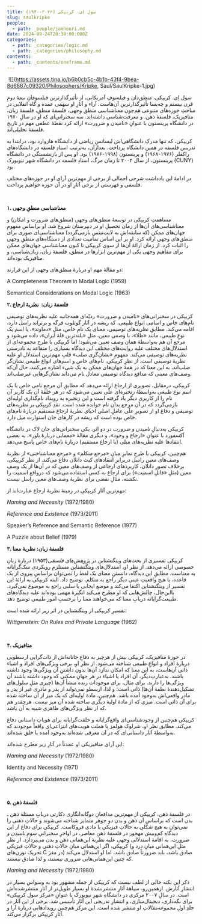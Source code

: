 ```yaml
---
title: سول اِی. کریپکی (۲۰۲۲-۱۹۴۰)
slug: saulkripke
people:
  - path: _people/jomhouri.md
date: 2024-08-24T20:30:00.000Z
categories:
  - path: _categories/logic.md
  - path: _categories/philosophy.md
contents:
  - path: _contents/oneframe.md
---
```





 ![](https://assets.tina.io/b6b0cb5c-4b1b-43f4-9bea-8d6867c09320/Philosophers/Kripke, Saul/SaulKripke-1.jpg)
 

سول اِی. کریپکی، منطق‌دان و فیلسوفِ آمریکایی، از تأثیرگذارترین فیلسوفانِ نیمۀ دومِ قرن بیستم و چه‌بسا تأثیرگذارترینِ آن‌هاست. آراء و آثارِ او سهمی عمده و گاه انقلابی در مباحثِ حوزه‌های متنوعی هم‌چون معناشناسی منطق وجهی، فلسفۀ منطق، فلسفۀ زبان، متافیزیک، فلسفۀ ذهن، و معرفت‌شناسی داشته‌اند. سه سخنرانی‌ای که او در سالِ ۱۹۷۰ در دانشگاه پرینستون با عنوانِ «نامیدن و ضرورت» ارائه کرد نقطهٔ عطفی مهم در تاریخِ فلسفۀ تحلیلی‌اند.

کریپکی،‌ که تنها مدرکِ دانشگاهی‌اش لیسانسِ ریاضی از دانشگاه هاروارد بود،‌ درابتدا به تدریس فلسفه در همین دانشگاه پرداخت. بعدازآن، به‌ترتیب استادِ فلسفه در دانشگاه‌های راکفلر (۱۹۷۶-۱۹۶۸) و پرینستون (۱۹۹۸-۱۹۷۶) بود. او پس از بازنشستگی در دانشگاه پرینستون، از سال ۲۰۰۲ تا زمان مرگ، استادِ فلسفه در دانشگاه شهر نیویورک (CUNY) بود.

در ادامۀ این یادداشت شرحی اجمالی از برخی از مهم‌ترین آرای او در حوزه‌های مختلفِ فلسفی و فهرستی از برخی آثارِ او در آن حوزه خواهیم پرداخت.

 

**۱. معناشناسی منطقِ وجهی**

مساهمتِ کریپکی در توسعۀ منطق‌های وجهی (منطق‌های ضرورت و امکان) و معناشناسی‌های آن‌ها از زمان تحصیلِ او در دبیرستان شروع شد. او براساسِ مفهومِ جهان‌های ممکن (که سابقه‌اش به لایب‌نیتس بازمی‌گردد) معناشناسی‌ای صوری برای منطق‌های وجهی ارائه کرد. او بر این اساس تمامیت تعدادی از دستگاه‌های منطقِ وجهی را اثبات کرد. از زمان ارائۀ آن‌ها از سوی کریپکی تا کنون معناشناسی جهان‌های ممکن برای مفاهیم وجهی یکی از مهم‌ترین ابزارها در منطق،‌ فلسفۀ زبان، زبان‌شناسی، و متافیزیک بوده‌اند.

دو مقالۀ مهم او دربارۀ منطق‌های وجهی از این قرارند:

<p dir="ltr"> A Completeness Theorem in Modal Logic (1959)</p>

<p dir="ltr"> Semantical Considerations on Modal Logic (1963)</p>


**۲. فلسفۀ زبان: ‌ نظریۀ ارجاع**

کریپکی در سخنرانی‌های «نامیدن و ضرورت» ردیّه‌ای همه‌جانبه علیه نظریه‌های توصیفی نام‌های خاص و اسامی انواع طبیعی،‌ که ریشه در آثار گوتلوب فرگه و برتراند راسل دارد، اقامه می‌کند. مطابقِ نظریه‌های توصیفی، معنای یک نامِ خاص، مثلِ «دماوند»، یا اسم یک نوعِ طبیعی،‌ مانند «طلا»، با وصفی معین، مثلِ «بلندترین قلۀ ایران»، داده می‌شود و مرجع آن هم به‌واسطۀ همان وصف تعیین می‌شود؛ اما کریپکی با طرح مجموعه‌ای از استدلال‌های مختلف علیه روایت‌های مختلف این دیدگاه بسیاری را متقاعد به نادرستی نظریه‌های توصیفی می‌کند. مفهومِ «نشان‌گری صلب» قلبِ مهم‌ترین استدلال او علیه نظریۀ توصیفی است. از نظرِ کریپکی، نام‌های خاص و اسم‌های انواع طبیعی نشان‌گر صلب‌اند، به این معنا که در همۀ جهان‌های ممکن به یک شیء اشاره می‌کنند، حال آن‌که وصف‌های معینی که مدافع دیدگاه توصیفی معادل نام می‌داند نشان‌گرهایی غیرصلب‌اند.

کریپکی، درمقابل، تصویری از ارجاع ارائه می‌دهد که مطابقِ آن مرجعِ نامی خاص یا یک اسم نوع طبیعی به‌واسطۀ زنجیره‌ای علّی تعیین می‌شود که در هر حلقۀ آن یک کاربر آن نام را از کاربری دیگر یاد گرفته است و این زنجیره به رویداد نام‌گذاری اولیه‌ای بازمی‌گردد که در آن مرجع بدان نام خوانده شده است. نقدِ کریپکی بر نظریه‌های توصیفی و دفاع او از تصویرِ علّی عاملِ اصلی احیای نظریۀ ارجاع مستقیم دربارۀ نام‌های خاص بوده است که ریشه در کارهای جان استوارت میل دارد.

کریپکی به‌دنبالِ _نامیدن و ضرورت_ در دو اثر، یکی سخنرانی‌های جان لاک در دانشگاه آکسفورد با عنوانِ‌ «ارجاع و وجود»، و دیگری مقالۀ «معمایی دربارۀ باور»، به بعضی انتقادها علیه نظریه‌های میلی (یا ارجاع مستقیم) دربارۀ نام‌های خاص پاسخ می‌دهد.

هم‌چنین، کریپکی با طرحِ تمایزِ میانِ «مرجع متکلم» و «مرجع معناشناختی» از نظریۀ وصف‌های معین راسل دربرابرِ انتقادهای کیث دانلان دفاع می‌کند. از نظر کریپکی، برخلاف تصورِ دانلان، کاربردهای ارجاعی از وصف‌های معین که در آن‌ها از یک وصفِ معین (مثلِ «قاتلِ اسمیت») برای ارجاع به کسی استفاده می‌شود که درواقع اسمیت را نکشته، مثالِ نقضی برای نظریۀ وصف‌های معین راسل نیست.

مهم‌ترین آثارِ کریپکی در زمینۀ نظریۀ ارجاع عبارت‌اند از:

<p dir="ltr"><i>Naming and Necessity</i> (1972/1980)</p>

<p dir="ltr"><i>Reference and Existence</i> (1973/2011)</p>

<p dir="ltr">Speaker’s Reference and Semantic Reference (1977)</p>

<p dir="ltr">A Puzzle about Belief (1979)</p>



**۳. فلسفۀ زبان: نظریۀ معنا**

کریپکی تفسیری از بحث‌های ویتگنشتاین در _پژوهش‌های فلسفی_(۱۹۵۳) دربارۀ زبانِ خصوصی ارائه می‌دهد. از نظر او، استدلال‌های ویتگنشتاین مستلزمِ رویکردی شک‌گرایانه به معناست. مطابقِ این دیدگاه، دانستنِ معنای یک لفظ را نمی‌توان براساسِ پیروی از یک قاعده، یا هیچ واقعیتِ عینی دیگر راجع به متکلم،‌ توضیح داد. البته کریپکی به ارائۀ این تفسیر از ویتگنشتاین اکتفا می‌کند و موضعِ ایجابی یا سلبی راجع به موضوع نمی‌گیرد. بااین‌حال، چالش‌هایی که او مطرح می‌کند انگیزۀ مهمی بوده‌اند علیه دیدگاه‌های طبیعت‌گرایانه دربابِ معنا که می‌خواهند معنا را برحسبِ امور طبیعی توضیح دهد.

تفسیرِ کریپکی از ویتگنشتاین در اثر زیر ارائه شده است:

<p dir="ltr"><i>Wittgenstein: On Rules and Private Language</i> (1982)</p>

 

**۴. متافیزیک**

در حوزۀ متافیزیک، کریپکی بیش از هرچیز به دفاعِ جانانه‌اش از ذات‌گرایی ارسطویی دربارۀ افراد و انواعِ طبیعی شناخته می‌شود. از نظرِ او،‌ برخی ویژگی‌های افراد و اشیاء ذاتی آن‌هاست، به این معنا که امکان ندارد آن‌ها بدون داشتنِ آن ویژگی‌ها وجود داشته باشند. به‌عبارتِ‌دیگر، آن افراد یا اشیاء در هر جهانِ ممکنی که وجود داشته باشند آن ویژگی‌ها را دارند. برای مثال، برای موجودات زنده منشأ آن‌ها (چیزی مثلِ سلول‌های تشکیل‌دهندۀ نطفۀ آن‌ها) ذاتی است؛ و لذا، ارسطو نمی‌تواند از پدر و مادری غیر از پدر و مادرِ واقعی‌اش به‌وجود آمده باشد. هم‌چنین، مادۀ اولیه‌ای که یک میز از آن ساخته شده برای آن ذاتی است. میزی که از مادۀ اولیۀ دیگری ساخته شده آن میز نیست، هرچقدر هم که از نظر ویژگی‌های ظاهری شبیه به آن باشد.

کریپکی هم‌چنین از وجود‌شناسی‌ای واقع‌گرایانه و خلقت‌گرایانه برای هویاتِ داستانی دفاع می‌کند. مطابق نظر او، شرلوک هولمز یا هملت هویت‌های انتزاعی‌ای واقعاً موجودند که به‌واسطۀ آثار داستانی‌ای که در آن معرفی شده‌اند به‌وجود آمده یا خلق شده‌‌اند.

این آرای‌ متافیزیکی او عمدتاً در آثارِ زیر مطرح شده‌اند:

<p dir="ltr"><i>Naming and Necessity</i> (1972/1980)</p>

<p dir="ltr">Identity and Necessity (1971)</p>

<p dir="ltr"><i>Reference and Existence</i> (1973/2011)</p>

 

**۵. فلسفۀ ذهن**

در فلسفۀ ذهن، کریپکی از مهم‌ترین مدافعانِ دوگانه‌انگاری دکارتی دربابِ مسئلۀ ذهن ـ بدن است که براساسِ آن ذهن و بدن دو جوهر متمایز شناخته می‌شوند و حالاتِ ذهنی را نمی‌توان به هیچ شکلی به حالاتِ فیزیکی یا مادی فروکاست. کریپکی برای دفاع از این دیدگاهِ کم‌وبیش مهجور در فلسفۀ ذهنِ معاصر، در اواخرِ سخنرانیِ سومِ _نامیدن و ضرورت_، به اقامۀ استدلالی وجهی علیه نظریۀ این‌همانی ذهن و بدن می‌پردازد. از نظرِ کریپکی، اگر این‌همانی میانِ حالاتِ ذهنی و حالاتِ فیزیکی (مثلِ این‌همانی میانِ درد و تحریک نورن‌های C در مغز) صادق باشد، باید ضرورتاً صادق باشد، اما او استدلال می‌کند که چنین این‌همانی‌هایی ضروری نیستند، و لذا صادق نیستند.

<p dir="ltr"><i>Naming and Necessity</i> (1972/1980)</p>

ذکر این نکته خالی از لطف نیست که کریپکی از جمله مشهور بود به وسواسِ بسیار در انتشارِ آثارش. ازهمین‌رو،‌ سیاهۀ آثارِ منتشرنشدۀ او بسیار طویل‌تر از آثارِ منتشرشده‌اش است. در سالِ ۲۰۰۷ مرکزی در دانشگاهِ شهرِ نیویورک با عنوانِ «مرکز سول کریپکی» برای نگه‌داری، دیجیتال‌سازی، و انتشارِ تدریجی این آثار تأسیس شد. برخی از این آثار در جلدِ اولِ _مجموعه‌مقالاتِ_ او منتشر شده است. این مرکز هم‌چنین رویدادهایی دربارۀ آرا و آثارِ کریپکی برگزار می‌کند.
